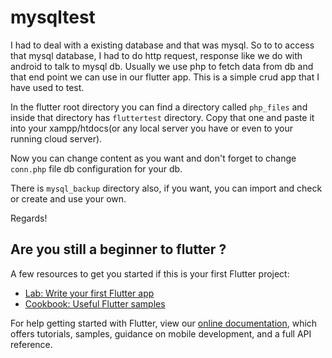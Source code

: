 # mysqltest

I had to deal with a existing database and that was mysql. So to to access that mysql database, I had to do http request, response like we do with android to talk to mysql db. Usually we use php to fetch data from db and that end point we can use in our flutter app. This is a simple crud app that I have used to test.

In the flutter root directory you can find a directory called `php_files` and inside that directory has `fluttertest` directory. Copy that one and paste it into your xampp/htdocs(or any local server you have or even to your running cloud server).

Now you can change content as you want and don't forget to change `conn.php` file db configuration for your db.

There is `mysql_backup` directory also, if you want, you can import and check or create and use your own.

Regards!

## Are you still a beginner to flutter ?

A few resources to get you started if this is your first Flutter project:

- [Lab: Write your first Flutter app](https://flutter.io/docs/get-started/codelab)
- [Cookbook: Useful Flutter samples](https://flutter.io/docs/cookbook)

For help getting started with Flutter, view our 
[online documentation](https://flutter.io/docs), which offers tutorials, 
samples, guidance on mobile development, and a full API reference.
